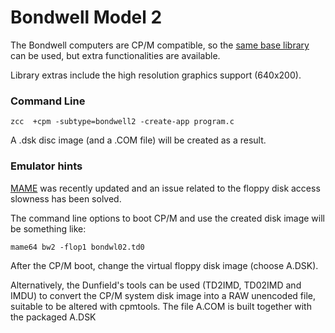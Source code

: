 #  Bondwell Model 2

The Bondwell computers are CP/M compatible, so the [same base library](Platform---CPM) can be used, but extra functionalities are available.

Library extras include the high resolution graphics support (640x200).


### Command Line

    zcc  +cpm -subtype=bondwell2 -create-app program.c

A .dsk disc image (and a .COM file) will be created as a result.


### Emulator hints

[MAME](http://www.mamedev.org/) was recently updated and an issue related to the floppy disk access slowness has been solved. 

The command line options to boot CP/M and use the created disk image will be something like:

    mame64 bw2 -flop1 bondwl02.td0

After the CP/M boot, change the virtual floppy disk image (choose A.DSK).

Alternatively, the Dunfield's tools can be used (TD2IMD, TD02IMD and IMDU) to convert the CP/M system disk image into a RAW unencoded file, suitable to be altered with cpmtools.
The file A.COM is built together with the packaged A.DSK
